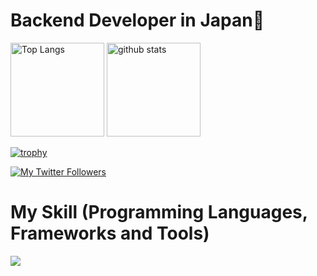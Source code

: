 # Backend Developer in Japan👋
<p align="left"> 
  <img alt="Top Langs" height="150px" src="https://github-readme-stats.vercel.app/api/top-langs/?username=kmlll4&layout=compact&show_icons=true&theme=vue-dark" />
  <img alt="github stats" height="150px" src="https://github-readme-stats.vercel.app/api?username=kmlll4&theme=vue-dark&show_icons=ture" />
</p>

[![trophy](https://github-profile-trophy.vercel.app/?username=kmlll4&theme=discord)](https://github.com/ryo-ma/github-profile-trophy)

[![My Twitter Followers](https://badgen.net/twitter/follow/Masa36940064)](https://twitter.com/Masa36940064)
# My Skill (Programming Languages, Frameworks and Tools)
<img src="https://skillicons.dev/icons?i=python,cpp,mysql,github,vscode,visualstudio,docker,aws,azure,tensorflow,pytorch,opencv,ros" /> <br /><br />
